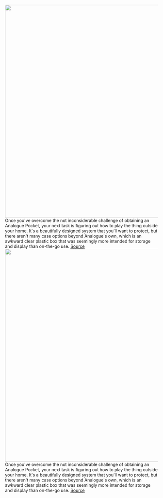 <img src='https://cdn.vox-cdn.com/thumbor/WDYE35hVmlOE0TJZGpRPxyDYS1g=/0x0:2040x1360/1200x800/filters:focal(857x517:1183x843)/cdn.vox-cdn.com/uploads/chorus_image/image/70726008/IMG_2336.0.jpg' width='700px' /><br/>
Once you've overcome the not inconsiderable challenge of obtaining an Analogue Pocket, your next task is figuring out how to play the thing outside your home. It's a beautifully designed system that you'll want to protect, but there aren't many case options beyond Analogue's own, which is an awkward clear plastic box that was seemingly more intended for storage and display than on-the-go use.
<a href='https://www.theverge.com/23016218/waterfield-analogue-pocket-pouch-review-game-boy-games'> Source <a/><img src='https://cdn.vox-cdn.com/thumbor/WDYE35hVmlOE0TJZGpRPxyDYS1g=/0x0:2040x1360/1200x800/filters:focal(857x517:1183x843)/cdn.vox-cdn.com/uploads/chorus_image/image/70726008/IMG_2336.0.jpg' width='700px' /><br/>
Once you've overcome the not inconsiderable challenge of obtaining an Analogue Pocket, your next task is figuring out how to play the thing outside your home. It's a beautifully designed system that you'll want to protect, but there aren't many case options beyond Analogue's own, which is an awkward clear plastic box that was seemingly more intended for storage and display than on-the-go use.
<a href='https://www.theverge.com/23016218/waterfield-analogue-pocket-pouch-review-game-boy-games'> Source <a/>